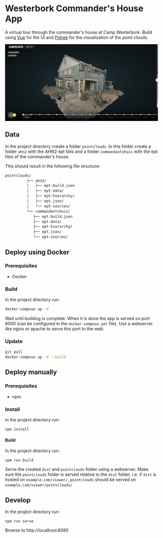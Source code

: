 # Westerbork Commander's House App

A virtual tour through the commander's house at Camp Westerbork. Build using [Vue](https://vuejs.org/) for the UI and [Potree](http://potree.org/) for the visualization of the point clouds.

![App screenshot](screenshot.png)

## Data

In the project directory create a folder `pointclouds`. In this folder create a folder `ahn2` with the AHN2 ept tiles and a folder `commandantshuis` with the ept tiles of the commander's house.

This should result in the following file structure:

```sh
pointclouds/
          ├── ahn2/
          │   ├── ept-build.json
          │   ├── ept-data/
          │   ├── ept-hierarchy/
          │   ├── ept.json/
          │   └── ept-sources/
          └── commandantshuis/
             ├── ept-build.json
             ├── ept-data/
             ├── ept-hierarchy/
             ├── ept.json/
             └── ept-sources/
```

## Deploy using Docker

### Prerequisites

- Docker

### Build

In the project directory run:

```sh
docker-compose up -d
```

Wait until building is complete. When it is done the app is served on port 8000 (can be configured in the `docker-compose.yml` file). Use a webserver like nginx or apache to serve this port to the web.

### Update

```sh
git pull
docker-compose up -d --build
```

## Deploy manually

### Prerequisites

- npm

### Install

In the project directory run:

```
npm install
```

#### Build

In the project directory run:

```
npm run build
```

Serve the created `dist` and `pointclouds` folder using a webserver. Make sure the `pointclouds` folder is served relative to the `dist` folder, i.e. if `dist` is hosted on `example.com/viewer/`, `pointclouds` should be served on `example.com/viewer/pointclouds/`


## Develop

In the project directory run:

```
npm run serve
```

Browse to http://localhost:8080
